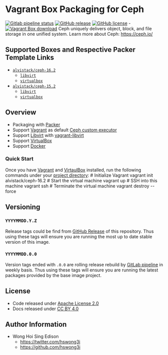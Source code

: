 # Vagrant Box Packaging for Ceph

[![Gitlab pipeline status](https://img.shields.io/gitlab/pipeline/alvistack/vagrant-ceph/master)](https://gitlab.com/alvistack/vagrant-ceph/-/pipelines)
[![GitHub release](https://img.shields.io/github/release/alvistack/vagrant-ceph.svg)](https://github.com/alvistack/vagrant-ceph/releases)
[![GitHub license](https://img.shields.io/github/license/alvistack/vagrant-ceph.svg)](https://github.com/alvistack/vagrant-ceph/blob/master/LICENSE)
\-[![Vagrant Box download](https://img.shields.io/badge/dynamic/json?label=alvistack%2Fceph-16.2&query=%24.boxes%5B%3A1%5D.downloads&url=https%3A%2F%2Fapp.vagrantup.com%2Fapi%2Fv1%2Fsearch%3Fq%3Dalvistack%2Fceph-16.2)](https://app.vagrantup.com/alvistack/boxes/ceph-16.2)
Ceph uniquely delivers object, block, and file storage in one unified system.
Learn more about Ceph: <https://ceph.io/>

## Supported Boxes and Respective Packer Template Links

  - [`alvistack/ceph-16.2`](https://app.vagrantup.com/alvistack/boxes/ceph-16.2)
      - [`libvirt`](https://github.com/alvistack/vagrant-ceph/blob/master/packer/libvirt-16.2/packer.json)
      - [`virtualbox`](https://github.com/alvistack/vagrant-ceph/blob/master/packer/virtualbox-16.2/packer.json)
  - [`alvistack/ceph-15.2`](https://app.vagrantup.com/alvistack/boxes/ceph-15.2)
      - [`libvirt`](https://github.com/alvistack/vagrant-ceph/blob/master/packer/libvirt-15.2/packer.json)
      - [`virtualbox`](https://github.com/alvistack/vagrant-ceph/blob/master/packer/virtualbox-15.2/packer.json)

## Overview

  - Packaging with [Packer](https://www.packer.io/)
  - Support [Vagrant](https://www.vagrantup.com/) as default [Ceph custom executor](https://docs.gitlab.com/runner/executors/README.html)
  - Support [Libvirt](https://libvirt.org/) with [vagrant-libvirt](https://github.com/vagrant-libvirt/vagrant-libvirt)
  - Support [VirtualBox](https://www.virtualbox.org/)
  - Support [Docker](https://www.docker.com/)

### Quick Start

Once you have [Vagrant](https://www.vagrantup.com/docs/installation) and [VirtaulBox](https://www.virtualbox.org/) installed, run the following commands under your [project directory](https://learn.hashicorp.com/tutorials/vagrant/getting-started-project-setup?in=vagrant/getting-started):
\# Initialize Vagrant
vagrant init alvistack/ceph-16.2
\# Start the virtual machine
vagrant up
\# SSH into this machine
vagrant ssh
\# Terminate the virtual machine
vagrant destroy --force

## Versioning

### `YYYYMMDD.Y.Z`

Release tags could be find from [GitHub Release](https://github.com/alvistack/vagrant-ceph/releases) of this repository. Thus using these tags will ensure you are running the most up to date stable version of this image.

### `YYYYMMDD.0.0`

Version tags ended with `.0.0` are rolling release rebuild by [GitLab pipeline](https://gitlab.com/alvistack/vagrant-ceph/-/pipelines) in weekly basis. Thus using these tags will ensure you are running the latest packages provided by the base image project.

## License

  - Code released under [Apache License 2.0](LICENSE)
  - Docs released under [CC BY 4.0](http://creativecommons.org/licenses/by/4.0/)

## Author Information

  - Wong Hoi Sing Edison
      - <https://twitter.com/hswong3i>
      - <https://github.com/hswong3i>
